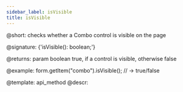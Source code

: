 ```yaml
---
sidebar_label: isVisible
title: isVisible
---          
```


@short: checks whether a Combo control is visible on the page

@signature: {'isVisible(): boolean;'}


@returns:
param   boolean     true, if a control is visible, otherwise false


@example:
form.getItem("combo").isVisible(); 
// -> true/false


@template: api_method
@descr:


